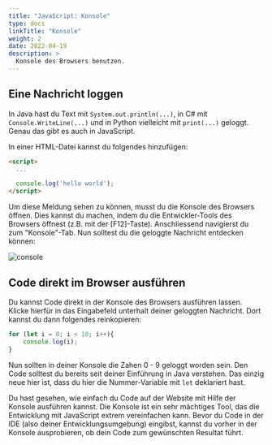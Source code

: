 ```yaml
---
title: "JavaScript: Konsole"
type: docs
linkTitle: "Konsole"
weight: 2
date: 2022-04-19
description: >
  Konsole des Browsers benutzen.
---
```


## Eine Nachricht loggen

In Java hast du Text mit `System.out.println(...)`, in C# mit `Console.WriteLine(...)` und in Python vielleicht mit `print(...)` geloggt. Genau das gibt es auch in JavaScript.

In einer HTML-Datei kannst du folgendes hinzufügen:

```html
<script>
  ...

  console.log('hello world');
</script>
```

Um diese Meldung sehen zu können, musst du die Konsole des Browsers öffnen. Dies kannst du machen, indem du die Entwickler-Tools des Browsers öffnest (z.B. mit der [F12]-Taste). Anschliessend navigierst du zum "Konsole"-Tab. Nun solltest du die geloggte Nachricht entdecken können:

![console](../images/console.png)

## Code direkt im Browser ausführen

Du kannst Code direkt in der Konsole des Browsers ausführen lassen. Klicke hierfür in das Eingabefeld unterhalt deiner geloggten Nachricht. Dort kannst du dann folgendes reinkopieren:

```javascript
for (let i = 0; i < 10; i++){
    console.log(i);
}
```

Nun sollten in deiner Konsole die Zahen 0 - 9 geloggt worden sein. Den Code solltest du bereits seit deiner Einführung in Java verstehen. Das einzig neue hier ist, dass du hier die Nummer-Variable mit `let` deklariert hast.

Du hast gesehen, wie einfach du Code auf der Website mit Hilfe der Konsole ausführen kannst. Die Konsole ist ein sehr mächtiges Tool, das die Entwicklung mit JavaScript extrem vereinfachen kann. Bevor du Code in der IDE (also deiner Entwicklungsumgebung) eingibst, kannst du vorher in der Konsole ausprobieren, ob dein Code zum gewünschten Resultat führt. 